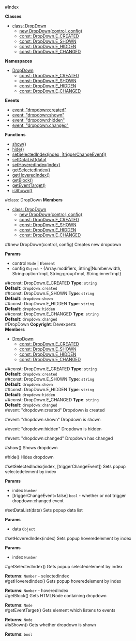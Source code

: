 #Index

**Classes**

* [class: DropDown](#DropDown)
  * [new DropDown(control, config)](#new_DropDown)
  * [const: DropDown.E_CREATED](#DropDown.E_CREATED)
  * [const: DropDown.E_SHOWN](#DropDown.E_SHOWN)
  * [const: DropDown.E_HIDDEN](#DropDown.E_HIDDEN)
  * [const: DropDown.E_CHANGED](#DropDown.E_CHANGED)

**Namespaces**

* [DropDown](#DropDown)
  * [const: DropDown.E_CREATED](#DropDown.E_CREATED)
  * [const: DropDown.E_SHOWN](#DropDown.E_SHOWN)
  * [const: DropDown.E_HIDDEN](#DropDown.E_HIDDEN)
  * [const: DropDown.E_CHANGED](#DropDown.E_CHANGED)

**Events**

* [event: "dropdown:created"](#dropdown_created)
* [event: "dropdown:shown"](#dropdown_shown)
* [event: "dropdown:hidden"](#dropdown_hidden)
* [event: "dropdown:changed"](#dropdown_changed)

**Functions**

* [show()](#show)
* [hide()](#hide)
* [setSelectedIndex(index, [triggerChangeEvent])](#setSelectedIndex)
* [setDataList(data)](#setDataList)
* [setHoveredIndex(index)](#setHoveredIndex)
* [getSelectedIndex()](#getSelectedIndex)
* [getHoveredIndex()](#getHoveredIndex)
* [getBlock()](#getBlock)
* [getEventTarget()](#getEventTarget)
* [isShown()](#isShown)
 
<a name="DropDown"></a>
#class: DropDown
**Members**

* [class: DropDown](#DropDown)
  * [new DropDown(control, config)](#new_DropDown)
  * [const: DropDown.E_CREATED](#DropDown.E_CREATED)
  * [const: DropDown.E_SHOWN](#DropDown.E_SHOWN)
  * [const: DropDown.E_HIDDEN](#DropDown.E_HIDDEN)
  * [const: DropDown.E_CHANGED](#DropDown.E_CHANGED)

<a name="new_DropDown"></a>
##new DropDown(control, config)
Creates new dropdown

**Params**

- control `Node` | `Element`  
- config `Object` - {Array:modifiers, String|Number:width, String:optionTmpl, String:groupTmpl, String:innerTmpl}  

<a name="DropDown.E_CREATED"></a>
##const: DropDown.E_CREATED
**Type**: `string`  
**Default**: `dropdown:created`  
<a name="DropDown.E_SHOWN"></a>
##const: DropDown.E_SHOWN
**Type**: `string`  
**Default**: `dropdown:shown`  
<a name="DropDown.E_HIDDEN"></a>
##const: DropDown.E_HIDDEN
**Type**: `string`  
**Default**: `dropdown:hidden`  
<a name="DropDown.E_CHANGED"></a>
##const: DropDown.E_CHANGED
**Type**: `string`  
**Default**: `dropdown:changed`  
<a name="DropDown"></a>
#DropDown
**Copyright**: Devexperts  
**Members**

* [DropDown](#DropDown)
  * [const: DropDown.E_CREATED](#DropDown.E_CREATED)
  * [const: DropDown.E_SHOWN](#DropDown.E_SHOWN)
  * [const: DropDown.E_HIDDEN](#DropDown.E_HIDDEN)
  * [const: DropDown.E_CHANGED](#DropDown.E_CHANGED)

<a name="DropDown.E_CREATED"></a>
##const: DropDown.E_CREATED
**Type**: `string`  
**Default**: `dropdown:created`  
<a name="DropDown.E_SHOWN"></a>
##const: DropDown.E_SHOWN
**Type**: `string`  
**Default**: `dropdown:shown`  
<a name="DropDown.E_HIDDEN"></a>
##const: DropDown.E_HIDDEN
**Type**: `string`  
**Default**: `dropdown:hidden`  
<a name="DropDown.E_CHANGED"></a>
##const: DropDown.E_CHANGED
**Type**: `string`  
**Default**: `dropdown:changed`  
<a name="dropdown_created"></a>
#event: "dropdown:created"
Dropdown is created

<a name="dropdown_shown"></a>
#event: "dropdown:shown"
Dropdown is shown

<a name="dropdown_hidden"></a>
#event: "dropdown:hidden"
Dropdown is hidden

<a name="dropdown_changed"></a>
#event: "dropdown:changed"
Dropdown has changed

<a name="show"></a>
#show()
Shows dropdown

<a name="hide"></a>
#hide()
Hides dropdown

<a name="setSelectedIndex"></a>
#setSelectedIndex(index, [triggerChangeEvent])
Sets popup selectedelement by index

**Params**

- index `Number`  
- \[triggerChangeEvent=false\] `bool` - whether or not trigger dropdown:changed event  

<a name="setDataList"></a>
#setDataList(data)
Sets popup data list

**Params**

- data `Object`  

<a name="setHoveredIndex"></a>
#setHoveredIndex(index)
Sets popup hoveredelement by index

**Params**

- index `Number`  

<a name="getSelectedIndex"></a>
#getSelectedIndex()
Gets popup selectedelement by index

**Returns**: `Number` - selectedIndex  
<a name="getHoveredIndex"></a>
#getHoveredIndex()
Gets popup hoveredelement by index

**Returns**: `Number` - hoveredIndex  
<a name="getBlock"></a>
#getBlock()
Gets HTMLNode containing dropdown

**Returns**: `Node`  
<a name="getEventTarget"></a>
#getEventTarget()
Gets element which listens to events

**Returns**: `Node`  
<a name="isShown"></a>
#isShown()
Gets whether dropdown is shown

**Returns**: `bool`  
